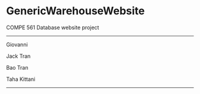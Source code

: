 # GenericWarehouseWebsite
COMPE 561 Database website project

---

Giovanni

Jack Tran

Bao Tran

Taha Kittani

---